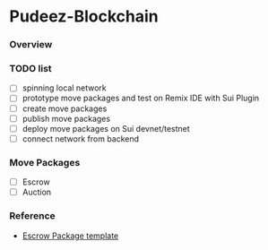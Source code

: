 # Pudeez-Blockchain

### Overview

### TODO list
- [ ] spinning local network
- [ ] prototype move packages and test on Remix IDE with Sui Plugin
- [ ] create move packages 
- [ ] publish move packages
- [ ] deploy move packages on Sui devnet/testnet
- [ ] connect network from backend

### Move Packages
- [ ] Escrow
- [ ] Auction

### Reference
- [Escrow Package template](https://github.com/MystenLabs/sui/tree/main/examples/trading/contracts/escrow)
